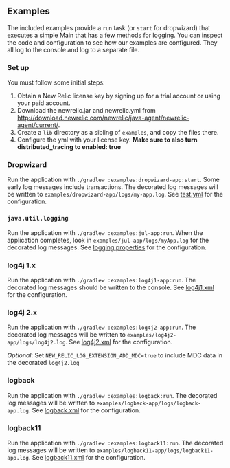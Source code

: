 ## Examples

The included examples provide a `run` task (or `start` for dropwizard) that executes
a simple Main that has a few methods for logging. You can inspect the code and
configuration to see how our examples are configured. They all log to the console
and log to a separate file.

### Set up

You must follow some initial steps:

1. Obtain a New Relic license key by signing up for a trial account or using your paid account.
2. Download the newrelic.jar and newrelic.yml from http://download.newrelic.com/newrelic/java-agent/newrelic-agent/current/.
3. Create a `lib` directory as a sibling of `examples`, and copy the files there.
4. Configure the yml with your license key. **Make sure to also turn distributed_tracing to enabled: true**

### Dropwizard

Run the application with `./gradlew :examples:dropwizard-app:start`. Some early log messages include transactions.
The decorated log messages will be written to `examples/dropwizard-app/logs/my-app.log`. See [test.yml](dropwizard-app/test.yml) for the configuration.

### `java.util.logging`

Run the application with `./gradlew :examples:jul-app:run`. When the application completes, 
look in `examples/jul-app/logs/myApp.log` for the decorated log messages.
See [logging.properties](jul-app/src/main/resources/logging.properties) for the configuration. 

### log4j 1.x

Run the application with `./gradlew :examples:log4j1-app:run`. The decorated log messages should be written to the console.
See [log4j1.xml](log4j1-app/src/main/resources/log4j.xml) for the configuration.

### log4j 2.x

Run the application with `./gradlew :examples:log4j2-app:run`. The decorated log messages will be written to 
`examples/log4j2-app/logs/log4j2.log`. See [log4j2.xml](log4j2-app/src/main/resources/log4j2.xml) for the configuration.

_Optional_: Set `NEW_RELIC_LOG_EXTENSION_ADD_MDC=true` to include MDC data in the decorated `log4j2.log`

### logback

Run the application with `./gradlew :examples:logback:run`. The decorated log messages will be written to 
`examples/logback-app/logs/logback-app.log`. See [logback.xml](logback-app/src/main/resources/logback.xml) for the configuration.

### logback11

Run the application with `./gradlew :examples:logback11:run`. The decorated log messages will be written to 
`examples/logback11-app/logs/logback11-app.log`. See [logback11.xml](logback11-app/src/main/resources/logback11.xml) for the configuration.